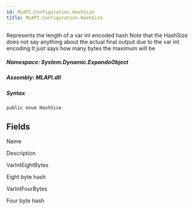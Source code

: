 ```yaml
---  
id: MLAPI.Configuration.HashSize  
title: MLAPI.Configuration.HashSize  
---
```


<div class="markdown level0 summary">

Represents the length of a var int encoded hash Note that the HashSize
does not say anything about the actual final output due to the var int
encoding It just says how many bytes the maximum will be

</div>

<div class="markdown level0 conceptual">

</div>

##### **Namespace**: System.Dynamic.ExpandoObject

##### **Assembly**: MLAPI.dll

##### Syntax

    public enum HashSize

## Fields

Name

Description

VarIntEightBytes

Eight byte hash

VarIntFourBytes

Four byte hash
